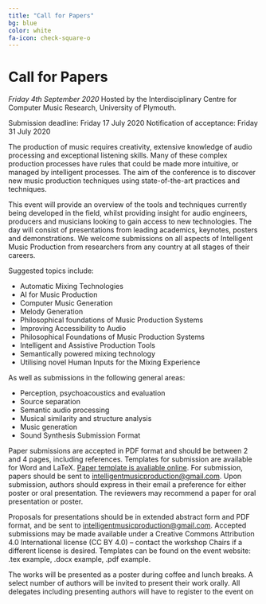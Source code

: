 ```yaml
---
title: "Call for Papers"
bg: blue
color: white
fa-icon: check-square-o
---
```


# Call for Papers
_Friday 4th September 2020_
Hosted by the Interdisciplinary Centre for Computer Music Research, University of Plymouth.

Submission deadline: Friday 17 July 2020
Notification of acceptance: Friday 31 July 2020

The production of music requires creativity, extensive knowledge of audio processing and exceptional listening skills. Many of these complex production processes have rules that could be made more intuitive, or managed by intelligent processes. The aim of the conference is to discover new music production techniques using state-of-the-art practices and techniques.
 
This event will provide an overview of the tools and techniques currently being developed in the field, whilst providing insight for audio engineers, producers and musicians looking to gain access to new technologies. The day will consist of presentations from leading academics, keynotes, posters and demonstrations. We welcome submissions on all aspects of Intelligent Music Production from researchers from any country at all stages of their careers.

Suggested topics include:

* Automatic Mixing Technologies
* AI for Music Production
* Computer Music Generation
* Melody Generation
* Philosophical foundations of Music Production Systems
* Improving Accessibility to Audio
* Philosophical Foundations of Music Production Systems
* Intelligent and Assistive Production Tools
* Semantically powered mixing technology
* Utilising novel Human Inputs for the Mixing Experience
 
As well as submissions in the following general areas:

* Perception, psychoacoustics and evaluation
* Source separation
* Semantic audio processing
* Musical similarity and structure analysis
* Music generation
* Sound Synthesis
Submission Format

Paper submissions are accepted in PDF format and should be between 2 and 4 pages, including references. Templates for submission are available for Word and LaTeX. [Paper template is avaliable online](https://github.com/Intelligent-Music-Production/WIMP-paper-template/releases/latest/download/WIMP-paper-template-master.zip).
For submission, papers should be sent to intelligentmusicproduction@gmail.com.
Upon submission, authors should express in their email a preference for either poster or oral presentation. The reviewers may recommend a paper for oral presentation or poster.

Proposals for presentations should be in extended abstract form and PDF format, and be sent to intelligentmusicproduction@gmail.com. Accepted submissions may be made available under a Creative Commons Attribution 4.0 International license (CC BY 4.0) – contact the workshop Chairs if a different license is desired. Templates can be found on the event website: .tex example, .docx example, .pdf example. 

The works will be presented as a poster during coffee and lunch breaks. A select number of authors will be invited to present their work orally. All delegates including presenting authors will have to register to the event on

<!-- [Further details are avaliable here](https://intelligent-music-production.github.io/) -->

<!-- For more information about the event, please get in touch with the workshop chair:
Dave Moffat david.moffat@plymouth.ac.uk -->


